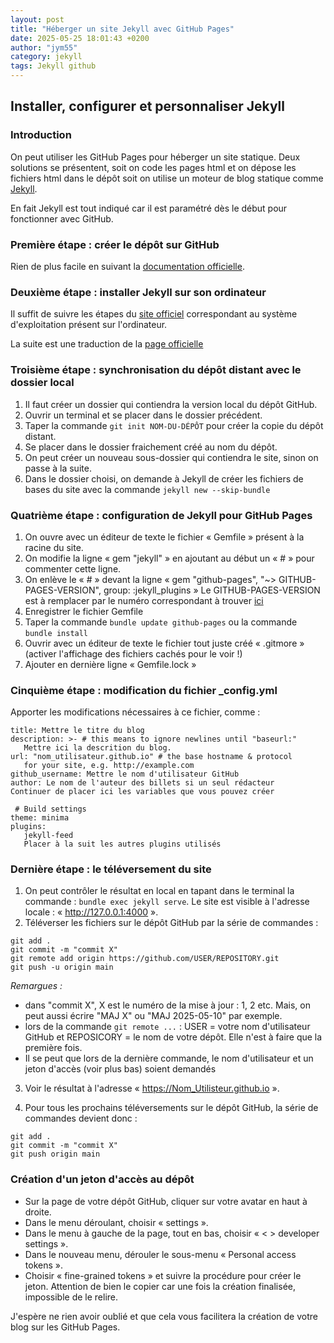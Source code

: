 ```yaml
---
layout: post
title: "Héberger un site Jekyll avec GitHub Pages"
date: 2025-05-25 18:01:43 +0200  
author: "jym55"
category: jekyll
tags: Jekyll github
---
```


## Installer, configurer et personnaliser Jekyll

### Introduction 
On peut utiliser les GitHub Pages pour héberger un site statique. Deux solutions se présentent, soit on code les pages html et on dépose les fichiers html dans le dépôt soit on utilise un moteur de blog statique comme [Jekyll](https://jekyllrb.com/).

En fait Jekyll est tout indiqué car il est paramétré dès le début pour fonctionner avec GitHub.

### Première étape : créer le dépôt sur GitHub
Rien de plus facile en suivant la [documentation officielle](https://docs.github.com/fr/pages/quickstart).

### Deuxième étape : installer Jekyll sur son ordinateur
Il suffit de suivre les étapes du [site officiel](https://jekyllrb.com/docs/installation/) correspondant au système d'exploitation présent sur l'ordinateur.

La suite est une traduction de la [page officielle](https://docs.github.com/fr/enterprise-cloud@latest/pages/setting-up-a-github-pages-site-with-jekyll/creating-a-github-pages-site-with-jekyll)

### Troisième étape : synchronisation du dépôt distant avec le dossier local
1. Il faut créer un dossier qui contiendra la version local du dépôt GitHub.
2. Ouvrir un terminal et se placer dans le dossier précédent.
3. Taper la commande ```git init NOM-DU-DÉPÔT``` pour créer la copie du dépôt distant.
4. Se placer dans le dossier fraichement créé au nom du dépôt.
5. On peut créer un nouveau sous-dossier qui contiendra le site, sinon on passe à la suite.
6. Dans le dossier choisi, on demande à Jekyll de créer les fichiers de bases du site avec la commande ```jekyll new --skip-bundle```

### Quatrième étape : configuration de Jekyll pour GitHub Pages
1. On ouvre avec un éditeur de texte le fichier « Gemfile » présent à la racine du site.
2. On modifie la ligne « gem "jekyll" » en ajoutant au début un « # » pour commenter cette ligne.
3. On enlève le « # »  devant la ligne « gem "github-pages", "~> GITHUB-PAGES-VERSION", group: :jekyll_plugins »
   Le GITHUB-PAGES-VERSION est à remplacer par le numéro correspondant à trouver [ici](https://pages.github.com/versions/)
4. Enregistrer le fichier Gemfile
5. Taper la commande ```bundle update github-pages``` ou la commande ```bundle install```
6. Ouvrir avec un éditeur de texte le fichier tout juste créé « .gitmore » (activer l'affichage des fichiers cachés pour le voir !)
7. Ajouter en dernière ligne « Gemfile.lock »

### Cinquième étape : modification du fichier _config.yml
Apporter les modifications nécessaires à ce fichier, comme :
```
title: Mettre le titre du blog
description: >- # this means to ignore newlines until "baseurl:"
   Mettre ici la descrition du blog.
url: "nom_utilisateur.github.io" # the base hostname & protocol 
   for your site, e.g. http://example.com
github_username: Mettre le nom d'utilisateur GitHub
author: Le nom de l'auteur des billets si un seul rédacteur
Continuer de placer ici les variables que vous pouvez créer
   
 # Build settings
theme: minima
plugins:
   jekyll-feed
   Placer à la suit les autres plugins utilisés
```

### Dernière étape : le téléversement du site
1. On peut contrôler le résultat en local en tapant dans le terminal la commande : ```bundle exec jekyll serve```. Le site est visible à l'adresse locale : « http://127.0.0.1:4000 ».
2. Téléverser les fichiers sur le dépôt GitHub par la série de commandes :
```
git add .
git commit -m "commit X"
git remote add origin https://github.com/USER/REPOSITORY.git
git push -u origin main
```

*Remargues :*
- dans "commit X", X est le numéro de la mise à jour : 1, 2 etc. Mais, on peut aussi écrire "MAJ X" ou "MAJ 2025-05-10" par exemple.
- lors de la commande ```git remote ...``` : USER = votre nom d'utilisateur GitHub et REPOSICORY = le nom de votre dépôt. Elle n'est à faire que la première fois.
- Il se peut que lors de la dernière commande, le nom d'utilisateur et un jeton d'accès (voir plus bas) soient demandés

3. Voir le résultat à l'adresse « https://Nom_Utilisteur.github.io ».

4. Pour tous les prochains téléversements sur le dépôt GitHub, la série de commandes devient donc :
```
git add .
git commit -m "commit X"
git push origin main
```

### Création d'un jeton d'accès au dépôt
- Sur la page de votre dépôt GitHub, cliquer sur votre avatar en haut à droite.
- Dans le menu déroulant, choisir « settings ».
- Dans le menu à gauche de la page, tout en bas, choisir « < > developer settings ».
- Dans le nouveau menu, dérouler le sous-menu « Personal access tokens ».
- Choisir « fine-grained tokens » et suivre la procédure pour créer le jeton. Attention de bien le copier car une fois la création finalisée, impossible de le relire.

J'espère ne rien avoir oublié et que cela vous facilitera la création de votre blog sur les GitHub Pages.

